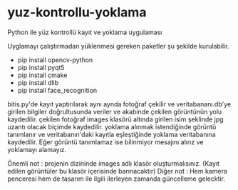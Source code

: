# yuz-kontrollu-yoklama
Python ile yüz kontrollü kayıt ve yoklama uygulaması

Uyglamayı çalıştırmadan yüklenmesi gereken paketler şu şekilde kurulabilir.

  * pip install opencv-python
  * pip install pyqt5
  * pip install cmake
  * pip install dlib
  * pip install face_recognition
  
bitis.py'de kayıt yaptırılarak aynı aynda fotoğraf çekilir ve veritabananı.db'ye girilen bilgiler doğrultusunda veriler ve akabinde çekilen görüntünün yolu kaydedilir.
çekilen fotoğraf images klasörü altında girilen isim şeklinde jpg uzantı olacak biçimde kaydedilir.
yoklama alınmak istendiğinde görüntü tanımlanır ve veritabanın'daki kayıtla eşleştiğinde yoklama veritabanına kaydedilir. Eğer görüntü tanımlamaz ise bilinmiyor mesajını alırız ve yoklamayı alamayız.

Önemli not : projenin dizininde images adlı klasör oluşturmalısınız. (Kayıt edilen görüntüler bu klasör içerisinde barınacaktır)
Diğer not : Hem kamera penceresi hem de tasarım ile ilgili ilerleyen zamanda güncelleme gelecktir.
